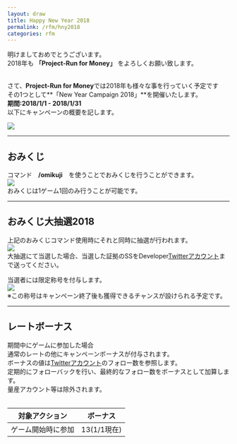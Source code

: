 ```yaml
---
layout: draw
title: Happy New Year 2018
permalink: /rfm/hny2018
categories: rfm
---
```


明けましておめでとうございます。<br>
2018年も **「Project-Run for Money」** をよろしくお願い致します。<br><br>

さて、**Project-Run for Money**では2018年も様々な事を行っていく予定です<br>
その1つとして**「New Year Campaign 2018」**を開催いたします。<br>
**期間:2018/1/1 - 2018/1/31**<br>
以下にキャンペーンの概要を記します。<br>

<a><img src="http://web.njj12.net/public/images/20180101.png"></a><br>

------------------------------------------------------------------
## おみくじ
コマンド　**/omikuji**　を使うことでおみくじを行うことができます。<br>
<a><img src="http://web.njj12.net/public/images/omikuji.png"></a><br>
おみくじは1ゲーム1回のみ行うことが可能です。

------------------------------------------------------------------
## おみくじ大抽選2018
上記のおみくじコマンド使用時にそれと同時に抽選が行われます。<br>
<a><img src="http://web.njj12.net/public/images/hazure.png"></a><br>
大抽選にて当選した場合、当選した証拠のSSをDeveloper[Twitterアカウント](https://twitter.com/nksm4869)まで送ってください。<br>

当選者には限定称号を付与します。<br>
<a><img src="http://web.njj12.net/public/images/preOmi.png"></a><br>
※この称号はキャンペーン終了後も獲得できるチャンスが設けられる予定です。  

------------------------------------------------------------------
## レートボーナス

期間中にゲームに参加した場合<br>
通常のレートの他にキャンペーンボーナスが付与されます。<br>
ボーナスの値は[Twitterアカウント](https://twitter.com/project_rfm)のフォロー数を参照します。<br>
定期的にフォローバックを行い、最終的なフォロー数をボーナスとして加算します。<br>
量産アカウント等は除外されます。<br><br>

|対象アクション|ボーナス|
| :--------: |:---------:|
|ゲーム開始時に参加|13(1/1現在)|




